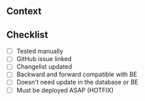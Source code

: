 ## Context <!-- ie. explanations, background, documentation -->

<!-- Example:
After the last update it became apparent that we did fetch the new results, but didn't actually store them properly. This caused a glitch in the UI whenever the user would refresh the page.
-->

## Checklist

- [ ] Tested manually <!-- you can strikethrough this option in case you haven't tested manually -->
- [ ] GitHub issue linked <!-- Use the "Development" field of the Issue, or add a link if it's outside this Repo -->
- [ ] Changelist updated
- [ ] Backward and forward compatible with BE <!-- If not, please describe in detail and include other PR links -->
- [ ] Doesn't need update in the database or BE <!-- If it does, please describe how to deploy it without downtime -->
- [ ] Must be deployed ASAP (HOTFIX)
